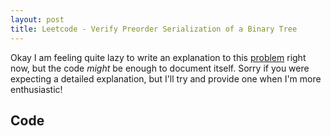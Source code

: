 ```yaml
---
layout: post
title: Leetcode - Verify Preorder Serialization of a Binary Tree
---
```



Okay I am feeling quite lazy to write an explanation to this [problem](https://leetcode.com/problems/verify-preorder-serialization-of-a-binary-tree/) right now, but the code *might* be enough to document itself. Sorry if you were expecting a detailed explanation, but I'll try and provide one when I'm more enthusiastic!

## Code
<script src="https://gist.github.com/adijo/099abf27a160f61e0b8a2a4ee7d6b5a9.js"></script>